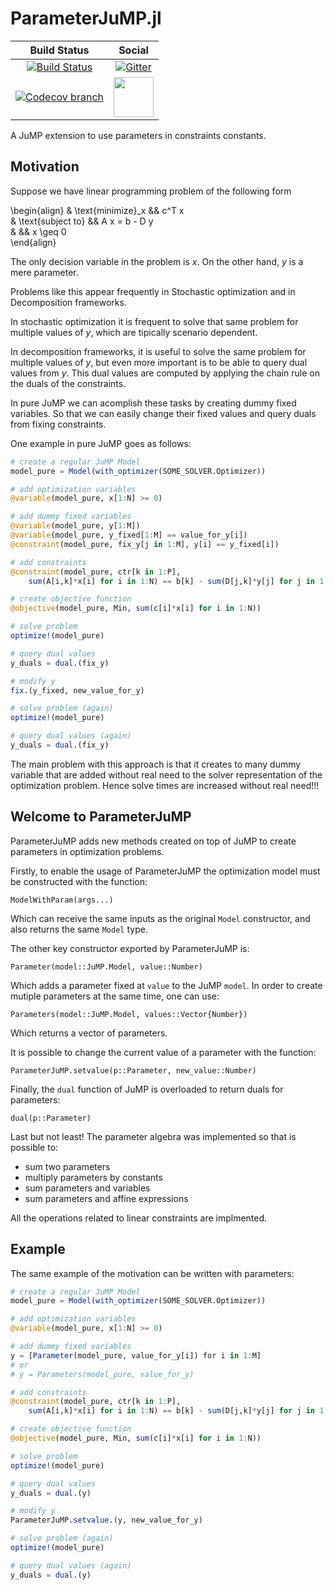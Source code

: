 # ParameterJuMP.jl

| **Build Status** | **Social** |
|:----------------:|:----------:|
| [![Build Status][build-img]][build-url] | [![Gitter][gitter-img]][gitter-url] |
| [![Codecov branch][codecov-img]][codecov-url] | [<img src="https://upload.wikimedia.org/wikipedia/commons/thumb/a/af/Discourse_logo.png/799px-Discourse_logo.png" width="64">][discourse-url] |

A JuMP extension to use parameters in constraints constants.

[build-img]: https://travis-ci.org/JuliaStochOpt/ParameterJuMP.jl.svg?branch=master
[build-url]: https://travis-ci.org/JuliaStochOpt/ParameterJuMP.jl
[codecov-img]: https://codecov.io/gh/JuliaStochOpt/ParameterJuMP.jl/branch/master/graph/badge.svg
[codecov-url]: https://codecov.io/gh/JuliaStochOpt/ParameterJuMP.jl

[gitter-url]: https://gitter.im/JuliaOpt/StochasticDualDynamicProgramming.jl?utm_source=share-link&utm_medium=link&utm_campaign=share-link
[gitter-img]: https://badges.gitter.im/JuliaOpt/StochasticDualDynamicProgramming.jl.svg
[discourse-url]: https://discourse.julialang.org/c/domain/opt

## Motivation

Suppose we have linear programming problem of the following form

\begin{align}
    & \text{minimize}_x && c^T x \
    & \text{subject to} && A x = b - D y \
    &                   && x \geq 0 \
\end{align}

The only decision variable in the problem is $x$.
On the other hand, $y$ is a mere parameter.

Problems like this appear frequently in Stochastic optimization and in Decomposition frameworks.

In stochastic optimization it is frequent to solve that same problem for
multiple values of $y$, which are tipically scenario dependent.

In decomposition frameworks, it is useful to solve the same problem
for multiple values of $y$, but even more important is to be able
to query dual values from $y$. This dual values are computed by applying
the chain rule on the duals of the constraints.

In pure JuMP we can acomplish these tasks by creating dummy fixed variables.
So that we can easily change their fixed values and query duals from fixing
constraints.

One example in pure JuMP goes as follows:

```julia
# create a regular JuMP Model
model_pure = Model(with_optimizer(SOME_SOLVER.Optimizer))

# add optimization variables
@variable(model_pure, x[1:N] >= 0)

# add dummy fixed variables
@variable(model_pure, y[1:M])
@variable(model_pure, y_fixed[1:M] == value_for_y[i])
@constraint(model_pure, fix_y[j in 1:M], y[i] == y_fixed[i])

# add constraints
@constraint(model_pure, ctr[k in 1:P], 
    sum(A[i,k]*x[i] for i in 1:N) == b[k] - sum(D[j,k]*y[j] for j in 1:M))

# create objective function
@objective(model_pure, Min, sum(c[i]*x[i] for i in 1:N))

# solve problem
optimize!(model_pure)

# query dual values
y_duals = dual.(fix_y)

# modify y
fix.(y_fixed, new_value_for_y)

# solve problem (again)
optimize!(model_pure)

# query dual values (again)
y_duals = dual.(fix_y)
```

The main problem with this approach is that it creates to many dummy
variable that are added without real need to the solver representation
of the optimization problem. Hence solve times are increased without
real need!!!

## Welcome to ParameterJuMP

ParameterJuMP adds new methods created on top of JuMP to create parameters
in optimization problems.

Firstly, to enable the usage of ParameterJuMP the optimization model must be constructed with the function:

`ModelWithParam(args...)`

Which can receive the same inputs as the original `Model` constructor,
and also returns the same `Model` type.

The other key constructor exported by ParameterJuMP is:

`Parameter(model::JuMP.Model, value::Number)`

Which adds a parameter fixed at `value` to the JuMP `model`.
In order to create mutiple parameters at the same time, one can use:

`Parameters(model::JuMP.Model, values::Vector{Number})`

Which returns a vector of parameters.

It is possible to change the current value of a parameter with the
function:

`ParameterJuMP.setvalue(p::Parameter, new_value::Number)`

Finally, the `dual` function of JuMP is overloaded to return duals
for parameters:

`dual(p::Parameter)`

Last but not least!
The parameter algebra was implemented so that is possible to:

- sum two parameters
- multiply parameters by constants
- sum parameters and variables
- sum parameters and affine expressions

All the operations related to linear constraints are implmented.

## Example

The same example of the motivation can be written with parameters:

```julia
# create a regular JuMP Model
model_pure = Model(with_optimizer(SOME_SOLVER.Optimizer))

# add optimization variables
@variable(model_pure, x[1:N] >= 0)

# add dummy fixed variables
y = [Parameter(model_pure, value_for_y[i]) for i in 1:M]
# or
# y = Parameters(model_pure, value_for_y)

# add constraints
@constraint(model_pure, ctr[k in 1:P], 
    sum(A[i,k]*x[i] for i in 1:N) == b[k] - sum(D[j,k]*y[j] for j in 1:M))

# create objective function
@objective(model_pure, Min, sum(c[i]*x[i] for i in 1:N))

# solve problem
optimize!(model_pure)

# query dual values
y_duals = dual.(y)

# modify y
ParameterJuMP.setvalue.(y, new_value_for_y)

# solve problem (again)
optimize!(model_pure)

# query dual values (again)
y_duals = dual.(y)
```